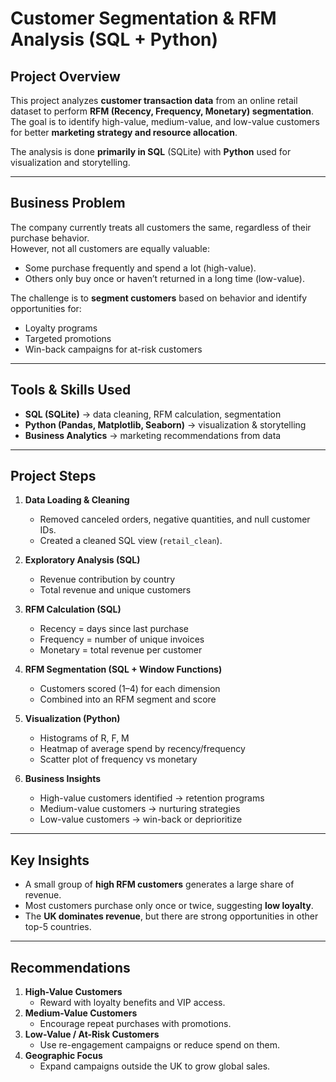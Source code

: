 # Customer Segmentation & RFM Analysis (SQL + Python)

## Project Overview
This project analyzes **customer transaction data** from an online retail dataset to perform **RFM (Recency, Frequency, Monetary) segmentation**.  
The goal is to identify high-value, medium-value, and low-value customers for better **marketing strategy and resource allocation**.

The analysis is done **primarily in SQL** (SQLite) with **Python** used for visualization and storytelling.

---

## Business Problem
The company currently treats all customers the same, regardless of their purchase behavior.  
However, not all customers are equally valuable:
- Some purchase frequently and spend a lot (high-value).
- Others only buy once or haven’t returned in a long time (low-value).  

The challenge is to **segment customers** based on behavior and identify opportunities for:
- Loyalty programs
- Targeted promotions
- Win-back campaigns for at-risk customers

---

## Tools & Skills Used
- **SQL (SQLite)** → data cleaning, RFM calculation, segmentation
- **Python (Pandas, Matplotlib, Seaborn)** → visualization & storytelling
- **Business Analytics** → marketing recommendations from data

---

## Project Steps
1. **Data Loading & Cleaning**
   - Removed canceled orders, negative quantities, and null customer IDs.
   - Created a cleaned SQL view (`retail_clean`).

2. **Exploratory Analysis (SQL)**
   - Revenue contribution by country
   - Total revenue and unique customers

3. **RFM Calculation (SQL)**
   - Recency = days since last purchase
   - Frequency = number of unique invoices
   - Monetary = total revenue per customer

4. **RFM Segmentation (SQL + Window Functions)**
   - Customers scored (1–4) for each dimension
   - Combined into an RFM segment and score

5. **Visualization (Python)**
   - Histograms of R, F, M
   - Heatmap of average spend by recency/frequency
   - Scatter plot of frequency vs monetary

6. **Business Insights**
   - High-value customers identified → retention programs
   - Medium-value customers → nurturing strategies
   - Low-value customers → win-back or deprioritize

---

## Key Insights
- A small group of **high RFM customers** generates a large share of revenue.
- Most customers purchase only once or twice, suggesting **low loyalty**.
- The **UK dominates revenue**, but there are strong opportunities in other top-5 countries.

---

## Recommendations
1. **High-Value Customers**
   - Reward with loyalty benefits and VIP access.
2. **Medium-Value Customers**
   - Encourage repeat purchases with promotions.
3. **Low-Value / At-Risk Customers**
   - Use re-engagement campaigns or reduce spend on them.
4. **Geographic Focus**
   - Expand campaigns outside the UK to grow global sales.

